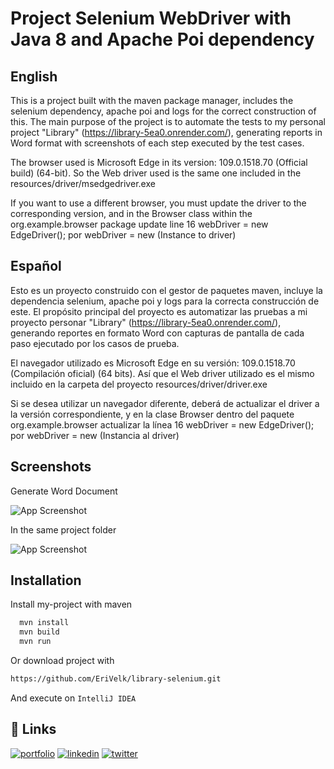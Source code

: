 
# Project Selenium WebDriver with Java 8 and Apache Poi dependency

## English

This is a project built with the maven package manager, includes the selenium dependency, apache poi and logs for the correct construction of this. The main purpose of the project is to automate the tests to my personal project "Library" (https://library-5ea0.onrender.com/), generating reports in Word format with screenshots of each step executed by the test cases.

The browser used is Microsoft Edge in its version: 109.0.1518.70 (Official build) (64-bit). So the Web driver used is the same one included in the resources/driver/msedgedriver.exe

If you want to use a different browser, you must update the driver to the corresponding version, and in the Browser class within the org.example.browser package update line 16 webDriver = new EdgeDriver(); por webDriver = new (Instance to driver)
## Español

Esto es un proyecto construido con el gestor de paquetes maven, incluye la dependencia selenium, apache poi y logs para la correcta construcción de este. El propósito principal del proyecto es automatizar las pruebas a mi proyecto personar "Library" (https://library-5ea0.onrender.com/), generando reportes en formato Word con capturas de pantalla de cada paso ejecutado por los casos de prueba.

El navegador utilizado es Microsoft Edge en su versión: 109.0.1518.70 (Compilación oficial) (64 bits). Así que el Web driver utilizado es el mismo incluido en la carpeta del proyecto resources/driver/driver.exe

Si se desea utilizar un navegador diferente, deberá de actualizar el driver a la versión correspondiente, y en la clase Browser dentro del paquete org.example.browser actualizar la línea 16 webDriver = new EdgeDriver(); por webDriver = new (Instancia al driver)

## Screenshots

Generate Word Document

![App Screenshot](https://i.postimg.cc/ykxrrMWh/doc-demo.png)

In the same project folder

![App Screenshot](https://i.postimg.cc/yNFFCf90/Project.png)

## Installation

Install my-project with maven 

```bash
  mvn install
  mvn build
  mvn run
```
Or download project with 

```bash
https://github.com/EriVelk/library-selenium.git
```

And execute on `IntelliJ IDEA`



## 🔗 Links
[![portfolio](https://img.shields.io/badge/my_portfolio-000?style=for-the-badge&logo=ko-fi&logoColor=white)](https://portfolio-erivelk.vercel.app/)
[![linkedin](https://img.shields.io/badge/linkedin-0A66C2?style=for-the-badge&logo=linkedin&logoColor=white)](https://www.linkedin.com/in/erick-veliz-5a40331b9/)
[![twitter](https://img.shields.io/badge/twitter-1DA1F2?style=for-the-badge&logo=twitter&logoColor=white)](https://twitter.com/erve_pud)
